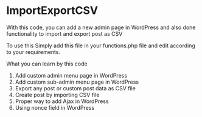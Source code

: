 # ImportExportCSV
With this code, you can add a new admin page in WordPress and also done functionality to import and export post as CSV

To use this Simply add this file in your functions.php file and edit according to your requirements. 

What you can learn by this code
1. Add custom admin menu page in WordPress
2. Add custom sub-admin menu page in WordPress
3. Export any post or custom post data as CSV file
4. Create post by importing CSV file
5. Proper way to add Ajax in WordPress
6. Using nonce field in WordPress
